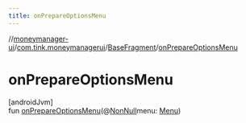 ```yaml
---
title: onPrepareOptionsMenu
---
```

//[moneymanager-ui](../../../index.html)/[com.tink.moneymanagerui](../index.html)/[BaseFragment](index.html)/[onPrepareOptionsMenu](on-prepare-options-menu.html)



# onPrepareOptionsMenu



[androidJvm]\
fun [onPrepareOptionsMenu](on-prepare-options-menu.html)(@[NonNull](https://developer.android.com/reference/kotlin/androidx/annotation/NonNull.html)menu: [Menu](https://developer.android.com/reference/kotlin/android/view/Menu.html))




